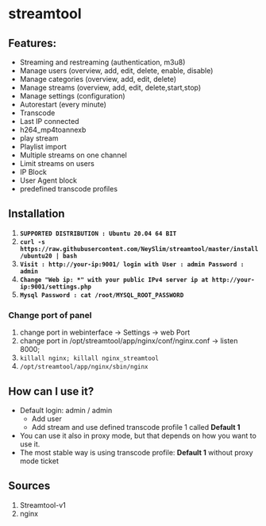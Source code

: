 # streamtool
## Features:
- Streaming and restreaming (authentication, m3u8)
- Manage users (overview, add, edit, delete, enable, disable)
- Manage categories (overview, add, edit, delete)
- Manage streams (overview, add, edit, delete,start,stop)
- Manage settings (configuration)
- Autorestart (every minute)
- Transcode
- Last IP connected
- h264_mp4toannexb
- play stream
- Playlist import
- Multiple streams on one channel
- Limit streams on users
- IP Block
- User Agent block
- predefined transcode profiles


## Installation
1. **`SUPPORTED DISTRIBUTION : Ubuntu 20.04 64 BIT`**
2. **`curl -s https://raw.githubusercontent.com/NeySlim/streamtool/master/install/ubuntu20 | bash`**
3. **`Visit : http://your-ip:9001/ login with User : admin Password : admin`**
4. **`Change "Web ip: *" with your public IPv4 server ip at http://your-ip:9001/settings.php`**
5. **`Mysql Password : cat /root/MYSQL_ROOT_PASSWORD`**


### Change port of panel
1. change port in webinterface -> Settings -> web Port
2. change port in /opt/streamtool/app/nginx/conf/nginx.conf -> listen 8000;
3. `killall nginx; killall nginx_streamtool`
4. `/opt/streamtool/app/nginx/sbin/nginx`

## How can I use it?
- Default login: admin / admin
  - Add user
  - Add stream and use defined transcode profile 1 called **Default 1**
- You can use it also in proxy mode, but that depends on how you want to use it.
- The most stable way is using transcode profile: **Default 1** without proxy mode ticket

## Sources
1. Streamtool-v1
2. nginx

